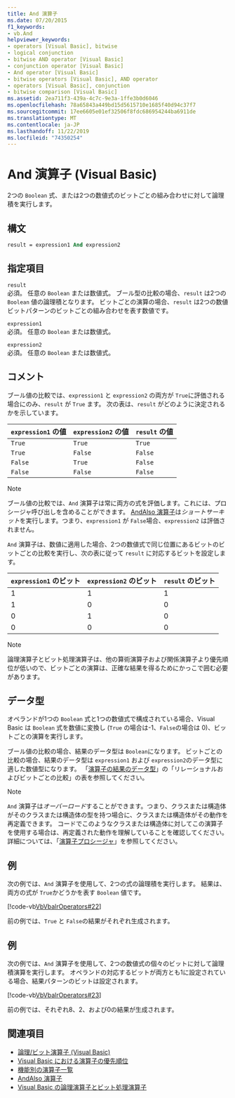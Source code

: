 ```yaml
---
title: And 演算子
ms.date: 07/20/2015
f1_keywords:
- vb.And
helpviewer_keywords:
- operators [Visual Basic], bitwise
- logical conjunction
- bitwise AND operator [Visual Basic]
- conjunction operator [Visual Basic]
- And operator [Visual Basic]
- bitwise operators [Visual Basic], AND operator
- operators [Visual Basic], conjunction
- bitwise comparison [Visual Basic]
ms.assetid: 2ea711f3-439a-4c7c-9e3a-1ffe3b0d6046
ms.openlocfilehash: 78a65843a449bd15d5615710e1685f40d94c37f7
ms.sourcegitcommit: 17ee6605e01ef32506f8fdc686954244ba6911de
ms.translationtype: MT
ms.contentlocale: ja-JP
ms.lasthandoff: 11/22/2019
ms.locfileid: "74350254"
---
```

# <a name="and-operator-visual-basic"></a>And 演算子 (Visual Basic)
2つの `Boolean` 式、または2つの数値式のビットごとの組み合わせに対して論理積を実行します。  
  
## <a name="syntax"></a>構文  
  
```vb  
result = expression1 And expression2  
```  
  
## <a name="parts"></a>指定項目  
 `result`  
 必須。 任意の `Boolean` または数値式。 ブール型の比較の場合、`result` は2つの `Boolean` 値の論理積となります。 ビットごとの演算の場合、`result` は2つの数値ビットパターンのビットごとの組み合わせを表す数値です。  
  
 `expression1`  
 必須。 任意の `Boolean` または数値式。  
  
 `expression2`  
 必須。 任意の `Boolean` または数値式。  
  
## <a name="remarks"></a>コメント  
 ブール値の比較では、`expression1` と `expression2` の両方が `True`に評価される場合にのみ、`result` が `True` ます。 次の表は、`result` がどのように決定されるかを示しています。  
  
|`expression1` の値|`expression2` の値|`result` の値|  
|-------------------------|--------------------------|------------------------------|  
|`True`|`True`|`True`|  
|`True`|`False`|`False`|  
|`False`|`True`|`False`|  
|`False`|`False`|`False`|  
  
> [!NOTE]
> ブール値の比較では、`And` 演算子は常に両方の式を評価します。これには、プロシージャ呼び出しを含めることができます。 [AndAlso 演算子](../../../visual-basic/language-reference/operators/andalso-operator.md)は*ショートサーキット*を実行します。つまり、`expression1` が `False`場合、`expression2` は評価されません。  
  
 `And` 演算子は、数値に適用した場合、2つの数値式で同じ位置にあるビットのビットごとの比較を実行し、次の表に従って `result` に対応するビットを設定します。  
  
|`expression1` のビット|`expression2` のビット|`result` のビット|  
|--------------------------------|---------------------------------|----------------------------|  
|1|1|1|  
|1|0|0|  
|0|1|0|  
|0|0|0|  
  
> [!NOTE]
> 論理演算子とビット処理演算子は、他の算術演算子および関係演算子より優先順位が低いので、ビットごとの演算は、正確な結果を得るためにかっこで囲む必要があります。  
  
## <a name="data-types"></a>データ型  
 オペランドが1つの `Boolean` 式と1つの数値式で構成されている場合、Visual Basic は `Boolean` 式を数値に変換し (`True` の場合は-1、`False`の場合は 0)、ビットごとの演算を実行します。  
  
 ブール値の比較の場合、結果のデータ型は `Boolean`になります。 ビットごとの比較の場合、結果のデータ型は `expression1` および `expression2`のデータ型に適した数値型になります。 「[演算子の結果のデータ型](../../../visual-basic/language-reference/operators/data-types-of-operator-results.md)」の「リレーショナルおよびビットごとの比較」の表を参照してください。  
  
> [!NOTE]
> `And` 演算子は*オーバーロード*することができます。つまり、クラスまたは構造体がそのクラスまたは構造体の型を持つ場合に、クラスまたは構造体がその動作を再定義できます。 コードでこのようなクラスまたは構造体に対してこの演算子を使用する場合は、再定義された動作を理解していることを確認してください。 詳細については、「[演算子プロシージャ](../../../visual-basic/programming-guide/language-features/procedures/operator-procedures.md)」を参照してください。  
  
## <a name="example"></a>例  
 次の例では、`And` 演算子を使用して、2つの式の論理積を実行します。 結果は、両方の式が `True`かどうかを表す `Boolean` 値です。  
  
 [!code-vb[VbVbalrOperators#22](~/samples/snippets/visualbasic/VS_Snippets_VBCSharp/VbVbalrOperators/VB/Class1.vb#22)]  
  
 前の例では、`True` と `False`の結果がそれぞれ生成されます。  
  
## <a name="example"></a>例  
 次の例では、`And` 演算子を使用して、2つの数値式の個々のビットに対して論理積演算を実行します。 オペランドの対応するビットが両方とも1に設定されている場合、結果パターンのビットは設定されます。  
  
 [!code-vb[VbVbalrOperators#23](~/samples/snippets/visualbasic/VS_Snippets_VBCSharp/VbVbalrOperators/VB/Class1.vb#23)]  
  
 前の例では、それぞれ8、2、および0の結果が生成されます。  
  
## <a name="see-also"></a>関連項目

- [論理/ビット演算子 (Visual Basic)](../../../visual-basic/language-reference/operators/logical-bitwise-operators.md)
- [Visual Basic における演算子の優先順位](../../../visual-basic/language-reference/operators/operator-precedence.md)
- [機能別の演算子一覧](../../../visual-basic/language-reference/operators/operators-listed-by-functionality.md)
- [AndAlso 演算子](../../../visual-basic/language-reference/operators/andalso-operator.md)
- [Visual Basic の論理演算子とビット処理演算子](../../../visual-basic/programming-guide/language-features/operators-and-expressions/logical-and-bitwise-operators.md)
